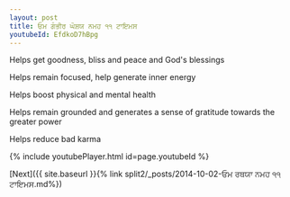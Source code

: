 ```yaml
---
layout: post
title: ਓਮ ਗੰਭੀਰ ਘੋਸ਼ਯ ਨਮਹ ੧੧ ਟਾਇਮਸ
youtubeId: EfdkoD7hBpg
---
```

 
 
Helps get goodness, bliss and peace and God's blessings
 
Helps remain focused, help generate inner energy 
 
Helps boost physical and mental health 
 
Helps remain grounded and generates a sense of gratitude towards the greater power 
 
Helps reduce bad karma
 
 
 
 


{% include youtubePlayer.html id=page.youtubeId %}
 
[Next]({{ site.baseurl }}{% link  split2/_posts/2014-10-02-ਓਮ ਰਥਯਾ ਨਮਹ ੧੧ ਟਾਇਮਸ.md%})
 
